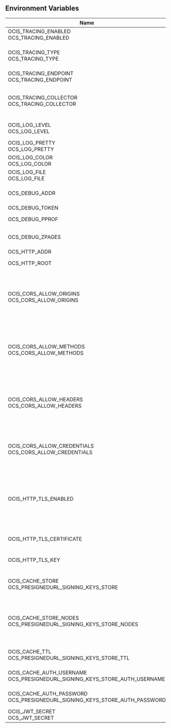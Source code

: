 ## Environment Variables

| Name | Type | Default Value | Description |
|------|------|---------------|-------------|
| OCIS_TRACING_ENABLED<br/>OCS_TRACING_ENABLED | bool | false | Activates tracing.|
| OCIS_TRACING_TYPE<br/>OCS_TRACING_TYPE | string |  | The type of tracing. Defaults to '', which is the same as 'jaeger'. Allowed tracing types are 'jaeger', 'otlp' and '' as of now.|
| OCIS_TRACING_ENDPOINT<br/>OCS_TRACING_ENDPOINT | string |  | The endpoint of the tracing agent.|
| OCIS_TRACING_COLLECTOR<br/>OCS_TRACING_COLLECTOR | string |  | The HTTP endpoint for sending spans directly to a collector, i.e. http://jaeger-collector:14268/api/traces. Only used if the tracing endpoint is unset.|
| OCIS_LOG_LEVEL<br/>OCS_LOG_LEVEL | string |  | The log level. Valid values are: 'panic', 'fatal', 'error', 'warn', 'info', 'debug', 'trace'.|
| OCIS_LOG_PRETTY<br/>OCS_LOG_PRETTY | bool | false | Activates pretty log output.|
| OCIS_LOG_COLOR<br/>OCS_LOG_COLOR | bool | false | Activates colorized log output.|
| OCIS_LOG_FILE<br/>OCS_LOG_FILE | string |  | The path to the log file. Activates logging to this file if set.|
| OCS_DEBUG_ADDR | string | 127.0.0.1:9114 | Bind address of the debug server, where metrics, health, config and debug endpoints will be exposed.|
| OCS_DEBUG_TOKEN | string |  | Token to secure the metrics endpoint.|
| OCS_DEBUG_PPROF | bool | false | Enables pprof, which can be used for profiling.|
| OCS_DEBUG_ZPAGES | bool | false | Enables zpages, which can be used for collecting and viewing in-memory traces.|
| OCS_HTTP_ADDR | string | 127.0.0.1:9110 | The bind address of the HTTP service.|
| OCS_HTTP_ROOT | string | /ocs | Subdirectory that serves as the root for this HTTP service.|
| OCIS_CORS_ALLOW_ORIGINS<br/>OCS_CORS_ALLOW_ORIGINS | []string | [*] | A list of allowed CORS origins. See following chapter for more details: *Access-Control-Allow-Origin* at https://developer.mozilla.org/en-US/docs/Web/HTTP/Headers/Access-Control-Allow-Origin. See the Environment Variable Types description for more details.|
| OCIS_CORS_ALLOW_METHODS<br/>OCS_CORS_ALLOW_METHODS | []string | [GET POST PUT PATCH DELETE OPTIONS] | A list of allowed CORS methods. See following chapter for more details: *Access-Control-Request-Method* at https://developer.mozilla.org/en-US/docs/Web/HTTP/Headers/Access-Control-Request-Method. See the Environment Variable Types description for more details.|
| OCIS_CORS_ALLOW_HEADERS<br/>OCS_CORS_ALLOW_HEADERS | []string | [Authorization Origin Content-Type Accept X-Requested-With X-Request-Id Cache-Control] | A list of allowed CORS headers. See following chapter for more details: *Access-Control-Request-Headers* at https://developer.mozilla.org/en-US/docs/Web/HTTP/Headers/Access-Control-Request-Headers. See the Environment Variable Types description for more details.|
| OCIS_CORS_ALLOW_CREDENTIALS<br/>OCS_CORS_ALLOW_CREDENTIALS | bool | true | Allow credentials for CORS.See following chapter for more details: *Access-Control-Allow-Credentials* at https://developer.mozilla.org/en-US/docs/Web/HTTP/Headers/Access-Control-Allow-Credentials.|
| OCIS_HTTP_TLS_ENABLED | bool | false | Activates TLS for the http based services using the server certifcate and key configured via OCIS_HTTP_TLS_CERTIFICATE and OCIS_HTTP_TLS_KEY. If OCIS_HTTP_TLS_CERTIFICATE is not set a temporary server certificate is generated - to be used with PROXY_INSECURE_BACKEND=true.|
| OCIS_HTTP_TLS_CERTIFICATE | string |  | Path/File name of the TLS server certificate (in PEM format) for the http services.|
| OCIS_HTTP_TLS_KEY | string |  | Path/File name for the TLS certificate key (in PEM format) for the server certificate to use for the http services.|
| OCIS_CACHE_STORE<br/>OCS_PRESIGNEDURL_SIGNING_KEYS_STORE | string | nats-js-kv | The type of the signing key store. Supported values are: 'redis-sentinel' and 'nats-js-kv'. See the text description for details.|
| OCIS_CACHE_STORE_NODES<br/>OCS_PRESIGNEDURL_SIGNING_KEYS_STORE_NODES | []string | [127.0.0.1:9233] | A list of nodes to access the configured store. Note that the behaviour how nodes are used is dependent on the library of the configured store. See the Environment Variable Types description for more details.|
| OCIS_CACHE_TTL<br/>OCS_PRESIGNEDURL_SIGNING_KEYS_STORE_TTL | Duration | 12h0m0s | Default time to live for signing keys. See the Environment Variable Types description for more details.|
| OCIS_CACHE_AUTH_USERNAME<br/>OCS_PRESIGNEDURL_SIGNING_KEYS_STORE_AUTH_USERNAME | string |  | The username to authenticate with the store. Only applies when store type 'nats-js-kv' is configured.|
| OCIS_CACHE_AUTH_PASSWORD<br/>OCS_PRESIGNEDURL_SIGNING_KEYS_STORE_AUTH_PASSWORD | string |  | The password to authenticate with the store. Only applies when store type 'nats-js-kv' is configured.|
| OCIS_JWT_SECRET<br/>OCS_JWT_SECRET | string |  | The secret to mint and validate jwt tokens.|